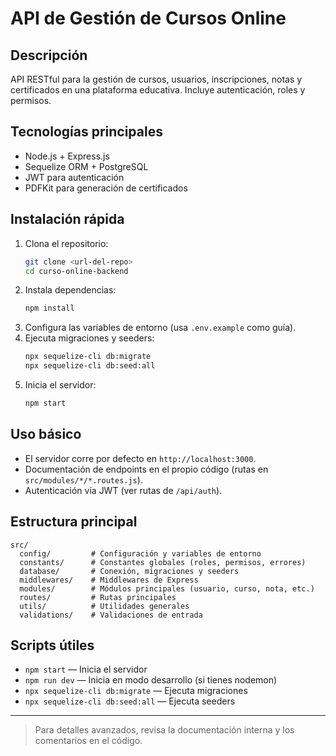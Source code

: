 # API de Gestión de Cursos Online

## Descripción
API RESTful para la gestión de cursos, usuarios, inscripciones, notas y certificados en una plataforma educativa. Incluye autenticación, roles y permisos.

## Tecnologías principales
- Node.js + Express.js
- Sequelize ORM + PostgreSQL
- JWT para autenticación
- PDFKit para generación de certificados

## Instalación rápida
1. Clona el repositorio:
   ```bash
   git clone <url-del-repo>
   cd curso-online-backend
   ```
2. Instala dependencias:
   ```bash
   npm install
   ```
3. Configura las variables de entorno (usa `.env.example` como guía).
4. Ejecuta migraciones y seeders:
   ```bash
   npx sequelize-cli db:migrate
   npx sequelize-cli db:seed:all
   ```
5. Inicia el servidor:
   ```bash
   npm start
   ```

## Uso básico
- El servidor corre por defecto en `http://localhost:3000`.
- Documentación de endpoints en el propio código (rutas en `src/modules/*/*.routes.js`).
- Autenticación vía JWT (ver rutas de `/api/auth`).

## Estructura principal
```
src/
  config/         # Configuración y variables de entorno
  constants/      # Constantes globales (roles, permisos, errores)
  database/       # Conexión, migraciones y seeders
  middlewares/    # Middlewares de Express
  modules/        # Módulos principales (usuario, curso, nota, etc.)
  routes/         # Rutas principales
  utils/          # Utilidades generales
  validations/    # Validaciones de entrada
```

## Scripts útiles
- `npm start` — Inicia el servidor
- `npm run dev` — Inicia en modo desarrollo (si tienes nodemon)
- `npx sequelize-cli db:migrate` — Ejecuta migraciones
- `npx sequelize-cli db:seed:all` — Ejecuta seeders



---

> Para detalles avanzados, revisa la documentación interna y los comentarios en el código.

